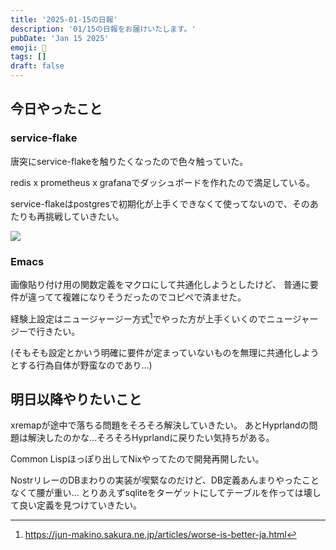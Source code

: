 ```yaml
---
title: '2025-01-15の日報'
description: '01/15の日報をお届けいたします。'
pubDate: 'Jan 15 2025'
emoji: 🦊
tags: []
draft: false
---
```


## 今日やったこと

### service-flake

唐突にservice-flakeを触りたくなったので色々触っていた。

redis x prometheus x grafanaでダッシュボードを作れたので満足している。

service-flakeはpostgresで初期化が上手くできなくて使ってないので、そのあたりも再挑戦していきたい。

![](/images/2025-01-16-061302.png)

### Emacs

画像貼り付け用の関数定義をマクロにして共通化しようとしたけど、
普通に要件が違ってて複雑になりそうだったのでコピペで済ませた。

経験上設定はニュージャージー方式[^1]でやった方が上手くいくのでニュージャージーで行きたい。

(そもそも設定とかいう明確に要件が定まっていないものを無理に共通化しようとする行為自体が野蛮なのであり...)

## 明日以降やりたいこと

xremapが途中で落ちる問題をそろそろ解決していきたい。
あとHyprlandの問題は解決したのかな...そろそろHyprlandに戻りたい気持ちがある。

Common Lispほっぽり出してNixやってたので開発再開したい。

NostrリレーのDBまわりの実装が喫緊なのだけど、DB定義あんまりやったことなくて腰が重い...
とりあえずsqliteをターゲットにしてテーブルを作っては壊して良い定義を見つけていきたい。

[^1]: https://jun-makino.sakura.ne.jp/articles/worse-is-better-ja.html
